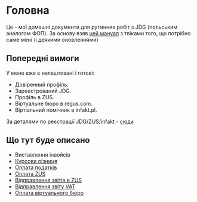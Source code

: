 # Головна

Це - мої домашні документи для рутинних робіт з JDG (польським аналогом ФОП). За основу взяв [цей мануал](https://sobolevbel.github.io/jdg/) з твіками того, що потрібно саме мені (і деякими оновленнями)

## Попередні вимоги

У мене вже є налаштовані і готові:

* Довіренний профіль.
* Зареестрований JDG.
* Профіль в ZUS.
* Віртуальне бюро в regus.com.
* Віртіальний помічник в infakt.pl.

За деталями по реєстрації JDG/ZUS/infakt - [сюди](https://sobolevbel.github.io/jdg/) 

## Що тут буде описано

* Виставлення інвойсів
* [Курсова різниця](routine/exchange_rate_difference)
* [Оплата податків](routine/tax)
* [Оплата ZUS](routine/zus)
* [Відправлення звітів в ZUS](routine/zus_dra)
* [Відправлення звіту VAT](routine/vat)
* [Оплата віртуального бюро](routine/virtual_buro)
